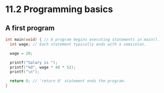 # 11.2 Programming basics

## A first program
```c
int main(void) { // A program begins executing statements in main().
  int wage; // Each statement typically ends with a semicolon.

  wage = 20;

  printf("Salary is ");
  printf("%d", wage * 40 * 52);
  printf("\n");

  return 0; // 'return 0' statement ends the program.
}
```
